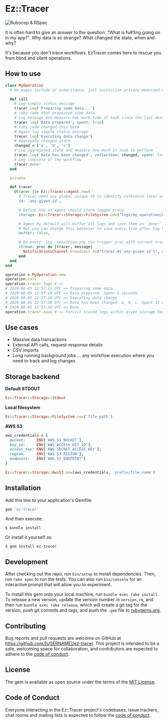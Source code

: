 # Ez::Tracer

![Rubocop & RSpec](https://github.com/ez-engines/ez-tracer/workflows/Ruby/badge.svg)

It is often hard to give an answer to the question: "What is fu#1ing going on in my app?". Why data is so strange? What changed the state, when and why?

It's because you don't trace workflows. EzTracer comes here to rescue you from blind and silent operations.

## How to use

```ruby
class MyOperation
  # No magic include or inheritance, just initialize private memoized method like tracer

  def call
    # Log simple status message
    tracer.log('Preparing some data...')
    # ruby code that prepeared some data
    # Log message and measure how much time it took since the last message
    tracer.log('Data prepared', spent: true)
    # ruby code changed this data
    # Again log simple status message
    tracer.log('Executing data change')
    # Aggregate changed state
    changed = ['a', 'b', 'c']
    # Log aggregated state and measure how much it took to perform
    tracer.log('Data has been changed', collection: changed, spent: true)
    # Log complete of the workflow
    tracer.done!
  end

  private

  def tracer
    @tracer ||= Ez::Tracer::Agent.new(
      # Tracer need any global unique ID to identify reference later on
      id: 'any-given-id',

      # Define how an agent should store logged trace
      storage: Ez::Tracer::Storage::FileSystem.new("logs/my_operation/#{'any-given-id'}-#{Time.now.utc.to_i}"),

      # Agent by default will buffer all logs and save them on `done!`
      # But you can change this behavior to save every line after log has been called
      buffer: false,

      # On every `log` execution you can trigger proc with current tracer object and message
      stream: proc do |tracer, message|
        NotificationsChannel.broadcast_to("tracer-#{'any-given-id'}", message: message)
      end
  end
end

operation = MyOperation.new
operation.call
operation.tracer.logs # =>
# 2020-08-05 12:57:13 UTC => Preparing some data...
# 2020-08-05 12:57:18 UTC => Data prepared. Spent 5 seconds
# 2020-08-05 12:57:18 UTC => Executing data change
# 2020-08-05 12:57:30 UTC => Data has been changed: a, b, c. Spent 12 seconds
# 2020-08-05 12:57:30 UTC => Done.
operation.tracer.save # => Persist traced logs within given storage backend
```

## Use cases
- Massive data transactions
- External API calls, request-response details
- CSV imports
- Long running background jobs
... any workflow execution where you need to track and log changes

## Storage backend

**Default STDOUT**
```ruby
Ez::Tracer::Storage::Stdout
```

**Local filesystem**
```ruby
Ez::Tracer::Storage::FileSystem.new('file_path')
```

**AWS S3**
```ruby
aws_credentials = {
  bucket:     ENV['AWS_S3_BUCKET'],
  key_id:     ENV['AWS_ACCESS_KEY_ID'],
  access_key: ENV['AWS_SECRET_ACCESS_KEY'],
  region:     ENV['AWS_S3_REGION'],
  endpoint:   ENV['AWS_S3_ENDPOINT']
}

Ez::Tracer::Storage::AwsS3.new(aws_credentials, 'prefix/file_name')
```

## Installation

Add this line to your application's Gemfile:

```ruby
gem 'ez-tracer'
```

And then execute:

    $ bundle install

Or install it yourself as:

    $ gem install ez-tracer

## Development

After checking out the repo, run `bin/setup` to install dependencies. Then, run `rake spec` to run the tests. You can also run `bin/console` for an interactive prompt that will allow you to experiment.

To install this gem onto your local machine, run `bundle exec rake install`. To release a new version, update the version number in `version.rb`, and then run `bundle exec rake release`, which will create a git tag for the version, push git commits and tags, and push the `.gem` file to [rubygems.org](https://rubygems.org).

## Contributing

Bug reports and pull requests are welcome on GitHub at https://github.com/[USERNAME]/ez-tracer. This project is intended to be a safe, welcoming space for collaboration, and contributors are expected to adhere to the [code of conduct](https://github.com/[USERNAME]/ez-tracer/blob/master/CODE_OF_CONDUCT.md).


## License

The gem is available as open source under the terms of the [MIT License](https://opensource.org/licenses/MIT).

## Code of Conduct

Everyone interacting in the Ez::Tracer project's codebases, issue trackers, chat rooms and mailing lists is expected to follow the [code of conduct](https://github.com/[USERNAME]/ez-tracer/blob/master/CODE_OF_CONDUCT.md).
